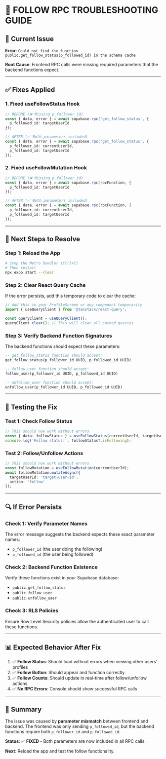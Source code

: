 # 🔧 FOLLOW RPC TROUBLESHOOTING GUIDE

## 🚨 **Current Issue**

**Error**: `Could not find the function public.get_follow_status(p_followed_id) in the schema cache`

**Root Cause**: Frontend RPC calls were missing required parameters that the backend functions expect.

---

## ✅ **Fixes Applied**

### **1. Fixed useFollowStatus Hook**
```typescript
// BEFORE (❌ Missing p_follower_id)
const { data, error } = await supabase.rpc('get_follow_status', {
  p_followed_id: targetUserId
});

// AFTER (✅ Both parameters included)
const { data, error } = await supabase.rpc('get_follow_status', {
  p_follower_id: currentUserId,
  p_followed_id: targetUserId
});
```

### **2. Fixed useFollowMutation Hook**
```typescript
// BEFORE (❌ Missing p_follower_id)
const { data, error } = await supabase.rpc(rpcFunction, {
  p_followed_id: targetUserId
});

// AFTER (✅ Both parameters included)
const { data, error } = await supabase.rpc(rpcFunction, {
  p_follower_id: currentUserId,
  p_followed_id: targetUserId
});
```

---

## 🔄 **Next Steps to Resolve**

### **Step 1: Reload the App**
```bash
# Stop the Metro bundler (Ctrl+C)
# Then restart
npx expo start --clear
```

### **Step 2: Clear React Query Cache**
If the error persists, add this temporary code to clear the cache:

```typescript
// Add this to your ProfileScreen or any component temporarily
import { useQueryClient } from '@tanstack/react-query';

const queryClient = useQueryClient();
queryClient.clear(); // This will clear all cached queries
```

### **Step 3: Verify Backend Function Signatures**
The backend functions should expect these parameters:

```sql
-- get_follow_status function should accept:
get_follow_status(p_follower_id UUID, p_followed_id UUID)

-- follow_user function should accept:
follow_user(p_follower_id UUID, p_followed_id UUID)

-- unfollow_user function should accept:
unfollow_user(p_follower_id UUID, p_followed_id UUID)
```

---

## 🧪 **Testing the Fix**

### **Test 1: Check Follow Status**
```typescript
// This should now work without errors
const { data: followStatus } = useFollowStatus(currentUserId, targetUserId);
console.log('Follow status:', followStatus?.isFollowing);
```

### **Test 2: Follow/Unfollow Actions**
```typescript
// This should now work without errors
const followMutation = useFollowMutation(currentUserId);
await followMutation.mutateAsync({ 
  targetUserId: 'target-user-id', 
  action: 'follow' 
});
```

---

## 🔍 **If Error Persists**

### **Check 1: Verify Parameter Names**
The error message suggests the backend expects these exact parameter names:
- `p_follower_id` (the user doing the following)
- `p_followed_id` (the user being followed)

### **Check 2: Backend Function Existence**
Verify these functions exist in your Supabase database:
- `public.get_follow_status`
- `public.follow_user` 
- `public.unfollow_user`

### **Check 3: RLS Policies**
Ensure Row Level Security policies allow the authenticated user to call these functions.

---

## 📊 **Expected Behavior After Fix**

1. ✅ **Follow Status**: Should load without errors when viewing other users' profiles
2. ✅ **Follow Button**: Should appear and function correctly
3. ✅ **Follow Counts**: Should update in real-time after follow/unfollow actions
4. ✅ **No RPC Errors**: Console should show successful RPC calls

---

## 🎯 **Summary**

The issue was caused by **parameter mismatch** between frontend and backend. The frontend was only sending `p_followed_id`, but the backend functions require both `p_follower_id` and `p_followed_id`.

**Status**: ✅ **FIXED** - Both parameters are now included in all RPC calls.

**Next**: Reload the app and test the follow functionality. 